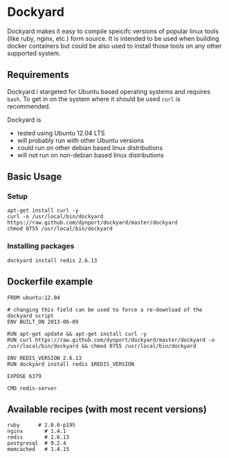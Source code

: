 # Dockyard

Dockyard makes it easy to compile speicifc versions of popular linux tools (like ruby, nginx, etc.) form source. It is intended to be used when building docker containers but could be also used to install those tools on any other supported system.

## Requirements

Dockyard i stargeted for Ubuntu based operating systems and requires `bash`. To get in on the system where it should be used `curl` is recommended.

Dockyard is

* tested using Ubuntu 12.04 LTS
* will probably run with other Ubuntu versions
* could run on other debian based linux distributions
* will not run on non-debian based linux distributions

## Basic Usage

### Setup

    apt-get install curl -y
    curl -o /usr/local/bin/dockyard https://raw.github.com/dynport/dockyard/master/dockyard
    chmod 0755 /usr/local/bin/dockyard

### Installing packages
    dockyard install redis 2.6.13

## Dockerfile example

    FROM ubuntu:12.04

    # changing this field can be used to force a re-download of the dockyard script
    ENV BUILT_ON 2013-06-09 

    RUN apt-get update && apt-get install curl -y
    RUN curl https://raw.github.com/dynport/dockyard/master/dockyard -o /usr/local/bin/dockyard && chmod 0755 /usr/local/bin/dockyard

    ENV REDIS_VERSION 2.6.13
    RUN dockyard install redis $REDIS_VERSION

    EXPOSE 6379

    CMD redis-server

## Available recipes (with most recent versions)

    ruby      # 2.0.0-p195
    nginx       # 1.4.1
    redis       # 2.6.13
    postgresql  # 9.2.4
    memcached   # 1.4.15
